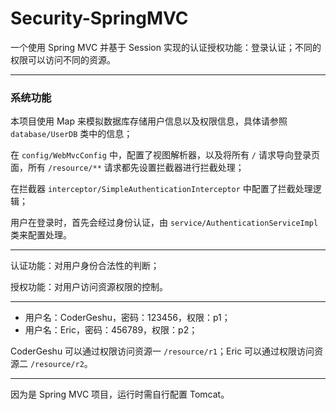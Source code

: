 # Security-SpringMVC

一个使用 Spring MVC 并基于 Session 实现的认证授权功能：登录认证；不同的权限可以访问不同的资源。

***

### 系统功能

本项目使用 Map 来模拟数据库存储用户信息以及权限信息，具体请参照 `database/UserDB`  类中的信息；

在 `config/WebMvcConfig` 中，配置了视图解析器，以及将所有 `/` 请求导向登录页面，所有 `/resource/**` 请求都先设置拦截器进行拦截处理；

在拦截器 `interceptor/SimpleAuthenticationInterceptor` 中配置了拦截处理逻辑；

用户在登录时，首先会经过身份认证，由 `service/AuthenticationServiceImpl` 类来配置处理。

***

认证功能：对用户身份合法性的判断；

授权功能：对用户访问资源权限的控制。

***

- 用户名：CoderGeshu，密码：123456，权限：p1；
- 用户名：Eric，密码：456789，权限：p2；

CoderGeshu 可以通过权限访问资源一 `/resource/r1`；Eric 可以通过权限访问资源二 `/resource/r2`。

***

因为是 Spring MVC 项目，运行时需自行配置 Tomcat。

